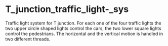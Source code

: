 # T_junction_traffic_light-_sys

Traffic light system for T junction.
For each one of the four traffic lights the two upper circle shaped lights control the cars, 
the two lower square lights control the pedestrians.
The horizontal and the vertical motion is handled in two different threads.
